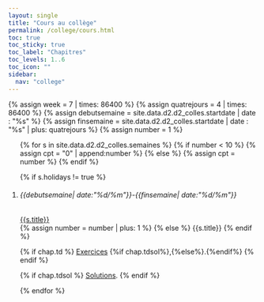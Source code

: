 ```yaml
---
layout: single
title: "Cours au collège"
permalink: /college/cours.html
toc: true
toc_sticky: true
toc_label: "Chapitres"
toc_levels: 1..6
toc_icon: ""
sidebar:
  nav: "college"
---
```


{% assign week = 7 | times: 86400 %}
{% assign quatrejours = 4 | times: 86400 %}
{% assign debutsemaine = site.data.d2.d2_colles.startdate | date : "%s" %}
{% assign finsemaine = site.data.d2.d2_colles.startdate | date : "%s" | plus: quatrejours %}
{% assign number = 1 %}

<ol>
{% for s in site.data.d2.d2_colles.semaines %}
{% if number < 10 %}
{% assign cpt = "0" | append:number %}
{% else %}
{% assign cpt = number %}
{% endif %}

{% if s.holidays != true %}
<li>
<h6 id="colle_{{cpt}}">{{debutsemaine| date:"%d/%m"}}-{{finsemaine| date:"%d/%m"}}</h6>
<a href="./colles/d2-colles{{cpt}}.pdf">{{s.title}}</a>
</li>
{% assign number = number | plus: 1 %}
{% else %}
{{s.title}}
{% endif %}

{% if chap.td %}
<a href="./exercices/college-chap{{number}}.pdf">Exercices</a>
{%if chap.tdsol%},{%else%}.{%endif%}
{% endif %}

{% if chap.tdsol %}
<a href="./exercices/college-exos_s{{number}}.pdf">Solutions</a>.
{% endif %}
</li>
{% endfor %}
</ul>
